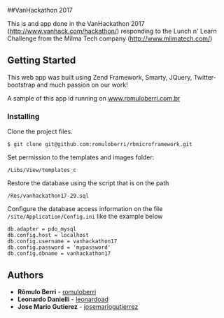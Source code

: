 ##VanHackathon 2017

This is and app done in the VanHackathon 2017 (http://www.vanhack.com/hackathon/) responding to the Lunch n' Learn Challenge from the Milma Tech company (http://www.mlimatech.com/)

## Getting Started

This web app was built using Zend Framework, Smarty, JQuery, Twitter-bootstrap and much passion on our work!

A sample of this app id running on www.romuloberri.com.br

### Installing

Clone the project files.

```
$ git clone git@github.com:romuloberri/rbmicroframework.git
```
Set permission to the templates and images folder:
```
/Libs/View/templates_c
```

Restore the database using the script that is on the path
```
/Res/vanhackathon17-29.sql
```

Configure the database access information on the file `/site/Application/Config.ini` like the example below
```
db.adapter = pdo_mysql
db.config.host = localhost
db.config.username = vanhackathon17
db.config.password = 'mypassword'
db.config.dbname = vanhackathon17
```

## Authors

* **Rômulo Berri** - [romuloberri](https://github.com/romuloberri)
* **Leonardo Danielli** - [leonardoad](https://github.com/leonardoad)
* **Jose Mario Gutierez** - [josemariogutierrez](https://github.com/josemariogutierrez)
